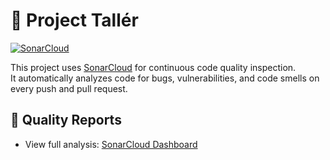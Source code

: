 # 🚀 Project Tallér

[![SonarCloud](https://sonarcloud.io/images/project_badge.svg)](https://sonarcloud.io/project/overview?id=codemosaic_Taller)

This project uses [SonarCloud](https://sonarcloud.io) for continuous code quality inspection.  
It automatically analyzes code for bugs, vulnerabilities, and code smells on every push and pull request.

## 🧪 Quality Reports
- View full analysis: [SonarCloud Dashboard](https://sonarcloud.io/project/overview?id=my-org_my-project)
